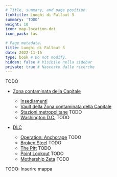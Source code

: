 ```yaml
---
# Title, summary, and page position.
linktitle: Luoghi di Fallout 3
summary: 'TODO'
weight: 10
icon: map-location-dot
icon_pack: fas

# Page metadata.
title: Luoghi di Fallout 3
date: 2022-11-15
type: book # Do not modify.
hidden: false # Visibile nella sidebar
private: true # Nascosto dalle ricerche
---
```


TODO

- [Zona contaminata della Capitale](zona-contaminata-della-capitale) 
    - [Insediamenti](insediamenti-della-zona-contaminata-della-capitale)
    - [Vault della Zona contaminata della Capitale](vault-della-zona-contaminata-della-capitale)
    - [Stazioni metropolitane](stazioni-metropolitane) TODO
    - [Washington D.C.](washington) TODO

- [DLC](dlc)
    - [Operation: Anchorage](dlc-anchorage) TODO
    - [Broken Steel](dlc-broken-steel) TODO
    - [The Pitt](dlc-the-pitt) TODO
    - [Point Lookout](dlc-point-lookout) TODO
    - [Mothership Zeta](dlc-mothership-zeta) TODO

TODO: Inserire mappa
